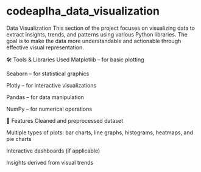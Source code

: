# codeaplha_data_visualization

Data Visualization
This section of the project focuses on visualizing data to extract insights, trends, and patterns using various Python libraries. The goal is to make the data more understandable and actionable through effective visual representation.

🛠️ Tools & Libraries Used
Matplotlib – for basic plotting

Seaborn – for statistical graphics

Plotly – for interactive visualizations

Pandas – for data manipulation

NumPy – for numerical operations

📌 Features
Cleaned and preprocessed dataset

Multiple types of plots: bar charts, line graphs, histograms, heatmaps, and pie charts

Interactive dashboards (if applicable)

Insights derived from visual trends
